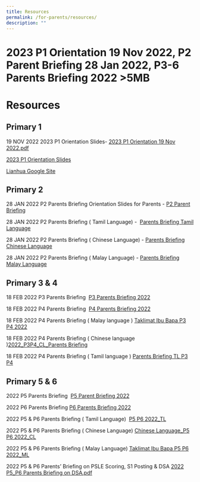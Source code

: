 ```yaml
---
title: Resources
permalink: /for-parents/resources/
description: ""
---
```

# 2023 P1 Orientation 19 Nov 2022, P2 Parent Briefing 28 Jan 2022, P3-6 Parents Briefing 2022 >5MB

# Resources

Primary 1
---------

19 NOV 2022 2023 P1 Orientation Slides- [2023 P1 Orientation 19 Nov 2022.pdf](https://lianhuapri.moe.edu.sg/qql/slot/u493/Parents/Slides%20for%20P1%20Orientation/2023%20P1%20Orientation%2019%20Nov%202022.pdf)

[2023 P1 Orientation Slides](https://drive.google.com/file/d/1LsQV56JzenTIahkYiuqvZ8kfsv2T-BF4/view?usp=sharing)


[Lianhua Google Site](https://sites.google.com/moe.edu.sg/lianhuaps)



Primary 2
---------

  
28 JAN 2022 P2 Parents Briefing Orientation Slides for Parents - [P2 Parent Briefing](https://lianhuapri-moe-edu-sg-admin.cwp.sg/qql/slot/u493/Parents%20Briefing/P2%20Parent%20Briefing%2028%20Jan%202022.pdf)  
  
28 JAN 2022 P2 Parents Briefing ( Tamil Language) -  [Parents Briefing Tamil Language](/files/Resources/Parents%20Briefing%20P2%20TL.pdf)
  
28 JAN 2022 P2 Parents Briefing ( Chinese Language) - [Parents Briefing Chinese Language](/files/Resources/2022_P2_Parents%20BriefingCL.pdf)  
  
28 JAN 2022 P2 Parents Briefing ( Malay Language) - [Parents Briefing Malay Language](/files/Resources/Taklimat%20Ibu%20bapa%20P2%202022.pdf)

Primary 3 & 4
-------------

18 FEB 2022 P3 Parents Briefing  [P3 Parents Briefing 2022](https://lianhuapri.moe.edu.sg/qql/slot/u493/Parents%20Briefing/PARENTS%20brief%202022/P3%20Parents%20Briefing%202022.pdf)  
  
18 FEB 2022 P4 Parents Briefing  [P4 Parents Briefing 2022](https://lianhuapri-moe-edu-sg-admin.cwp.sg/qql/slot/u493/Parents%20Briefing/PARENTS%20brief%202022/P4%20Parents%20Briefing%202022.pdf)  
  
18 FEB 2022 P4 Parents Briefing ( Malay language ) [Taklimat Ibu Bapa P3 P4 2022](https://go.gov.sg/p4-parents-brief-malay-language )   

18 FEB 2022 P4 Parents Briefing ( Chinese language )[2022\_P3P4\_CL\_Parents Briefing](/files/Resources/2022_P3P4_CL_Parents%20Briefing.pdf)  
  
18 FEB 2022 P4 Parents Briefing ( Tamil language ) [Parents Briefing TL P3 P4](/files/Resources/Parents%20Briefing%20TL%20P3%20%20P4.pdf)  

Primary 5 & 6
-------------

2022 P5 Parents Briefing  [P5 Parent Briefing 2022](https://lianhuapri.moe.edu.sg/qql/slot/u493/Parents%20Briefing/PARENTS%20brief%202022/P5%20Parent%20Briefing%202022_PDF.pdf)  
  
2022 P6 Parents Briefing [P6 Parents Briefing 2022](https://lianhuapri.moe.edu.sg/qql/slot/u493/Parents%20Briefing/PARENTS%20brief%202022/P6%20Parents%20Briefing%202022_PDF.pdf)  
  
2022 P5 & P6 Parents Briefing ( Tamil Language)  [P5 P6 2022\_TL](/files/Resources/P5%20P6%202022_TL_PDF.pdf)
  
2022 P5 & P6 Parents Briefing ( Chinese Language) [Chinese Language\_P5 P6 2022\_CL](/files/Resources/Chinese%20Language_P5%20%20P6%202022_CL_PDF.pdf)  
  
2022 P5 & P6 Parents Briefing ( Malay Language) [Taklimat Ibu Bapa P5 P6 2022\_ML](/files/Resources/Taklimat%20Ibu%20Bapa%20P5%20%20P6%202022_ML_PDF.pdf)  
  
2022 P5 & P6 Parents’ Briefing on PSLE Scoring, S1 Posting & DSA [2022 P5\_P6 Parents Briefing on DSA.pdf](/files/Resources/2022%20P5_P6%20Parents%20Briefing%20on%20DSA.pdf)